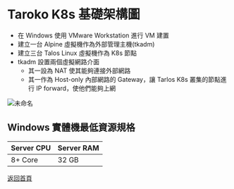 # Taroko K8s 基礎架構圖

* 在 Windows 使用 VMware Workstation 進行 VM 建置
* 建立一台 Alpine 虛擬機作為外部管理主機(tkadm)
* 建立三台 Talos Linux 虛擬機作為 K8s 節點
* tkadm 設置兩個虛擬網路介面
  - 其一設為 NAT 使其能夠連接外部網路
  - 其一作為 Host-only 內部網路的 Gateway，讓 Tarlos K8s 叢集的節點進行 IP forward，使他們能夠上網

![未命名](https://github.com/tarokok8s/Tarokok8s/assets/62133915/96872c9f-3cf0-4025-9655-a5e0bfe652f2)

## Windows 實體機最低資源規格

| Server CPU | Server RAM | 
| -------- | -------- | 
| 8+ Core     | 32 GB     | 


[返回首頁](https://github.com/tarokok8s/Tarokok8s)

